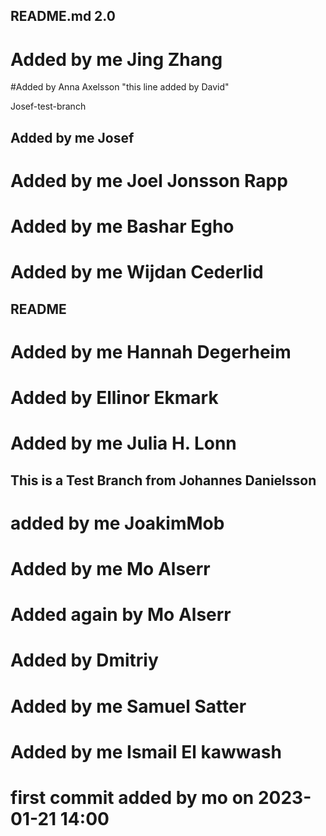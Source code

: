 
## README.md 2.0
# Added by me Jing Zhang 
#Added by Anna Axelsson
"this line added by David"

Josef-test-branch

## Added by me Josef

# Added by me Joel Jonsson Rapp
# Added by me Bashar Egho


# Added by me Wijdan Cederlid

## README

# Added by me Hannah Degerheim

# Added by Ellinor Ekmark
# Added by me Julia H. Lonn
## This is a Test Branch from Johannes Danielsson
# added by me JoakimMob

# Added by me Mo Alserr
# Added again by Mo Alserr

# Added by Dmitriy

# Added by me Samuel Satter

# Added by me Ismail El kawwash


# first commit added by mo on 2023-01-21 14:00
